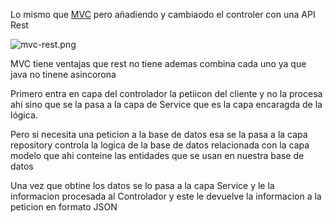 Lo mismo que [MVC](MVC.md) pero añadiendo y cambiaodo el controler con una API Rest

![mvc-rest.png](..\..\mvc-rest.png)

MVC  tiene  ventajas que rest no tiene ademas combina cada uno ya que java no tinene asincorona

Primero entra en capa del controlador la petiicon del cliente y no la procesa ahi sino que se la pasa a la capa de Service que es la capa encaragda de la lógica.

Pero si necesita una peticion a la base de datos esa se la pasa a la capa repository controla la logica de la base de datos relacionada con la capa modelo que ahi conteine las entidades que se usan en nuestra base de datos

Una vez que obtine los datos se lo pasa a la capa Service y le la informacion procesada al Controlador y este le devuelve la informacion a la peticion en formato JSON
